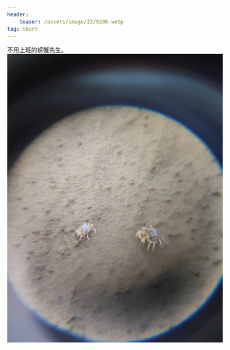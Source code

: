 ```yaml
---
header:
    teaser: /assets/image/23/0206.webp
tag: Short
---
```

不用上班的螃蟹先生。
![i](/assets/image/23/0206.webp)
